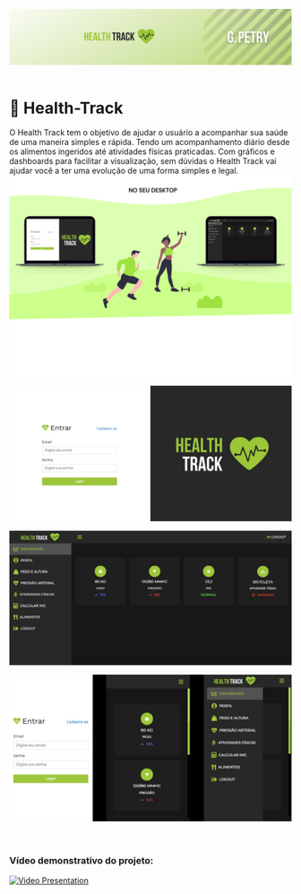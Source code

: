 ![GitHub_Health_Track](https://github.com/GustavoPetry/Health-Track/blob/master/GitHub_Health_Track.png)
<br />
<br />
# 💚 Health-Track
O Health Track tem o objetivo de ajudar o usuário a acompanhar sua saúde de uma maneira simples e rápida. Tendo um acompanhamento diário desde os alimentos ingeridos até atividades físicas praticadas. Com gráficos e dashboards para facilitar a visualização, sem dúvidas o Health Track vai ajudar você a ter uma evolução de uma forma simples e legal.
<br />
![Desktop Health Track](https://github.com/GustavoPetry/Health-Track/blob/master/Desktop%20Health%20Track.png)

![Login Health Track](https://github.com/GustavoPetry/Health-Track/blob/master/Login%20Health%20Track.png)

![Inicial Health Track](https://github.com/GustavoPetry/Health-Track/blob/master/Inicial%20Health%20Track.png)

![Mobile Health Track](https://github.com/GustavoPetry/Health-Track/blob/master/Mobile%20Health%20Track.png)
<br />
<br />
<br />
### Vídeo demonstrativo do projeto:
[![Video Presentation](http://img.youtube.com/vi/jM9afHdKPGU/0.jpg)](http://www.youtube.com/watch?v=jM9afHdKPGU "Health Track Vídeo")
